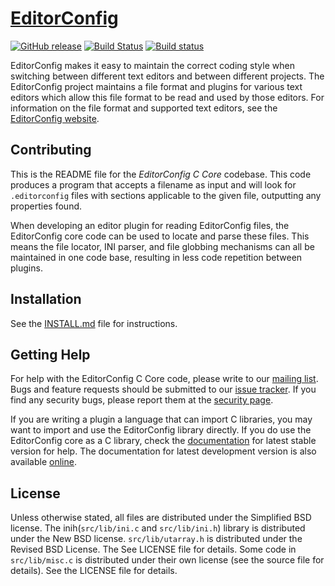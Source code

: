 [EditorConfig][]
================

[![GitHub release](https://img.shields.io/github/release/editorconfig/editorconfig-core-c.svg)](../../releases/latest)
[![Build Status](https://github.com/editorconfig/editorconfig-core-c/actions/workflows/CI_build.yml/badge.svg)](https://github.com/editorconfig/editorconfig-core-c/actions/workflows/CI_build.yml)
[![Build status](https://ci.appveyor.com/api/projects/status/u9t8m4uech5kejoi/branch/master?svg=true)](https://ci.appveyor.com/project/xuhdev/editorconfig-core-c/branch/master)

EditorConfig makes it easy to maintain the correct coding style when switching
between different text editors and between different projects.  The
EditorConfig project maintains a file format and plugins for various text
editors which allow this file format to be read and used by those editors.  For
information on the file format and supported text editors, see the
[EditorConfig website][EditorConfig].


Contributing
------------

This is the README file for the *EditorConfig C Core* codebase.  This code
produces a program that accepts a filename as input and will look for
`.editorconfig` files with sections applicable to the given file, outputting
any properties found.

When developing an editor plugin for reading EditorConfig files, the
EditorConfig core code can be used to locate and parse these files. This means
the file locator, INI parser, and file globbing mechanisms can all be
maintained in one code base, resulting in less code repetition between plugins.


Installation
------------

See the [INSTALL.md][] file for instructions.

Getting Help
------------

For help with the EditorConfig C Core code, please write to our
[mailing list][]. Bugs and feature requests should be submitted to our
[issue tracker][]. If you find any security bugs, please report them at the
[security page][].

If you are writing a plugin a language that can import C libraries, you may
want to import and use the EditorConfig library directly.  If you do use the
EditorConfig core as a C library, check the [documentation][] for latest stable
version for help. The documentation for latest development version is also
available [online][dev doc].


License
-------

Unless otherwise stated, all files are distributed under the Simplified BSD
license. The inih(`src/lib/ini.c` and `src/lib/ini.h`) library is distributed
under the New BSD license. `src/lib/utarray.h` is distributed under the Revised
BSD License. The See LICENSE file for details. Some code in `src/lib/misc.c` is
distributed under their own license (see the source file for details). See the
LICENSE file for details.

[EditorConfig]: https://editorconfig.org "EditorConfig Homepage"
[INSTALL.md]: https://github.com/editorconfig/editorconfig-core-c/blob/master/INSTALL.md
[mailing list]: http://groups.google.com/group/editorconfig "EditorConfig mailing list"
[issue tracker]: https://github.com/editorconfig/editorconfig-core-c/issues
[documentation]: http://docs.editorconfig.org/ "EditorConfig C Core documentation"
[downloads]: https://sourceforge.net/projects/editorconfig/files/EditorConfig-C-Core/
[dev doc]: http://docs.editorconfig.org/en/master "EditorConfig C Core latest development version documentation"
[security page]: https://github.com/editorconfig/editorconfig-core-c/security
